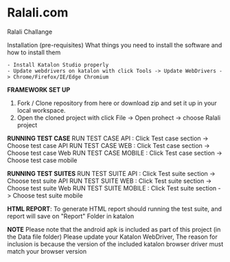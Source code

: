 # Ralali.com
Ralali Challange

Installation (pre-requisites)
What things you need to install the software and how to install them

	- Install Katalon Studio properly
	- Update webdrivers on katalon with click Tools -> Update WebDrivers -> Chrome/Firefox/IE/Edge Chromium
	
**FRAMEWORK SET UP**
1. Fork / Clone repository from here or download zip and set it up in your local workspace.
2. Open the cloned project with click File -> Open prohect -> choose Ralali project

**RUNNING TEST CASE**
RUN TEST CASE API :
Click Test case section -> Choose test case API
RUN TEST CASE WEB :
Click Test case section -> Choose test case Web
RUN TEST CASE MOBILE :
Click Test case section -> Choose test case mobile

**RUNNING TEST SUITES**
RUN TEST SUITE API :
Click Test suite section -> Choose test suite API
RUN TEST SUITE WEB :
Click Test suite section -> Choose test suite Web
RUN TEST SUITE MOBILE :
Click Test suite section -> Choose test suite mobile

**HTML REPORT**:
To generate HTML report should running the test suite, and report will save on "Report" Folder in katalon

**NOTE**
Please note that the android apk is included as part of this project (in the Data file folder)
Please update your Katalon WebDriver, The reason for inclusion is because the version of the included katalon browser driver must match your browser version 